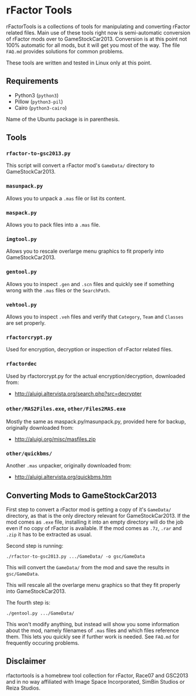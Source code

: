 # rFactor Tools

rFactorTools is a collections of tools for manipulating and converting
rFactor related files. Main use of these tools right now is
semi-automatic conversion of rFactor mods over to GameStockCar2013.
Conversion is at this point not 100% automatic for all mods, but it
will get you most of the way. The file `FAQ.md` provides solutions for
common problems.

These tools are written and tested in Linux only at this point.

## Requirements

* Python3 (`python3`)
* Pillow (`python3-pil`)
* Cairo (`python3-cairo`)

Name of the Ubuntu package is in parenthesis.

## Tools

### `rfactor-to-gsc2013.py`

This script will convert a rFactor mod's `GameData/` directory to GameStockCar2013.

### `masunpack.py`

Allows you to unpack a `.mas` file or list its content.

### `maspack.py`

Allows you to pack files into a `.mas` file.

### `imgtool.py`

Allows you to rescale overlarge menu graphics to fit properly into GameStockCar2013.

### `gentool.py`

Allows you to inspect `.gen` and `.scn` files and quickly see if
something wrong with the `.mas` files or the `SearchPath`.

### `vehtool.py`

Allows you to inspect `.veh` files and verify that `Category`, `Team`
and `Classes` are set properly.

### `rfactorcrypt.py`

Used for encryption, decryption or inspection of rFactor related files.

### `rfactordec`

Used by rfactorcrypt.py for the actual encryption/decryption, downloaded from:

* http://aluigi.altervista.org/search.php?src=decrypter

### `other/MAS2Files.exe`, `other/Files2MAS.exe`

Mostly the same as maspack.py/masunpack.py, provided here for backup, originally downloaded from:

* http://aluigi.org/misc/masfiles.zip

### `other/quickbms/`

Another `.mas` unpacker, originally downloaded from:

* http://aluigi.altervista.org/quickbms.htm

## Converting Mods to GameStockCar2013

First step to convert a rFactor mod is getting a copy of it's
`GameData/` directory, as that is the only directory relevant for
GameStockCar2013. If the mod comes as `.exe` file, installing it into
an empty directory will do the job even if no copy of rFactor is
available. If the mod comes as `.7z`, `.rar` and `.zip` it has to be
extracted as usual.

Second step is running:

    ./rfactor-to-gsc2013.py .../GameData/ -o gsc/GameData

This will convert the `GameData/` from the mod and save the results in
`gsc/GameData`.

This will rescale all the overlarge menu graphics so that they fit
properly into GameStockCar2013.

The fourth step is:

    ./gentool.py .../GameData/

This won't modify anything, but instead will show you some information
about the mod, namely filenames of `.mas` files and which files
reference them. This lets you quickly see if further work is needed.
See `FAQ.md` for frequently occuring problems.

## Disclaimer

rfactortools is a homebrew tool collection for rFactor, Race07 and
GSC2013 and in no way affiliated with Image Space Incorporated, SimBin
Studios or Reiza Studios.
